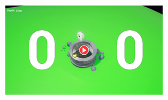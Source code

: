 [![Vidéo du projet](./videoPreview.png)](https://raw.githubusercontent.com/Pholith/ManShaft/main/2022-04-15.mp4)
